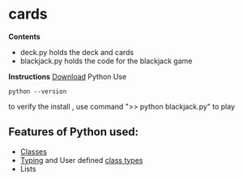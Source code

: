 # cards
__Contents__
* deck.py holds the deck and cards
* blackjack.py holds the code for the blackjack game

__Instructions__
[Download](https://www.python.org/ftp/python/3.8.3/python-3.8.3-amd64.exe) Python
Use <pre><code>python --version</code></pre> to verify the install
, use command ">> python blackjack.py" to play

## Features of Python used:
- [Classes](https://www.w3schools.com/python/python_classes.asp)
- [Typing](https://docs.python.org/3/library/typing.html) and User defined [class types](https://stackoverflow.com/questions/36286894/name-not-defined-in-type-annotation)
- Lists
